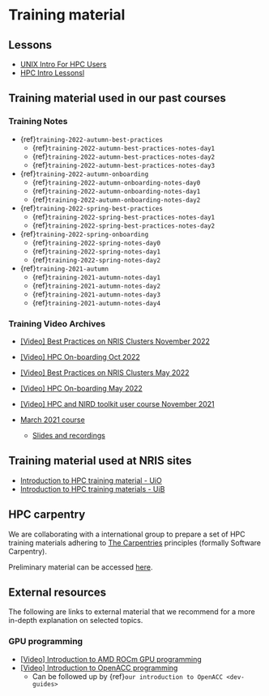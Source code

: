 # Training material

## Lessons

- [UNIX Intro For HPC Users](https://training.pages.sigma2.no/tutorials/unix-for-hpc/index.html)
- [HPC Intro Lessonsl](https://training.pages.sigma2.no/tutorials/hpc-intro/index.html)


## Training material used in our past courses

### Training Notes

- {ref}`training-2022-autumn-best-practices`
  - {ref}`training-2022-autumn-best-practices-notes-day1`
  - {ref}`training-2022-autumn-best-practices-notes-day2`
  - {ref}`training-2022-autumn-best-practices-notes-day3`
- {ref}`training-2022-autumn-onboarding`
  - {ref}`training-2022-autumn-onboarding-notes-day0`
  - {ref}`training-2022-autumn-onboarding-notes-day1`
  - {ref}`training-2022-autumn-onboarding-notes-day2`
- {ref}`training-2022-spring-best-practices`
  - {ref}`training-2022-spring-best-practices-notes-day1`
  - {ref}`training-2022-spring-best-practices-notes-day2`
- {ref}`training-2022-spring-onboarding`
  - {ref}`training-2022-spring-notes-day0`
  - {ref}`training-2022-spring-notes-day1`
  - {ref}`training-2022-spring-notes-day2`
- {ref}`training-2021-autumn`
  - {ref}`training-2021-autumn-notes-day1`
  - {ref}`training-2021-autumn-notes-day2`
  - {ref}`training-2021-autumn-notes-day3`
  - {ref}`training-2021-autumn-notes-day4`


### Training Video Archives

- [[Video] Best Practices on NRIS Clusters November 2022](https://www.youtube.com/playlist?list=PLoR6m-sar9AgoSnXdbUkO9FBiCUTft1GK)

- [[Video] HPC On-boarding Oct 2022](https://www.youtube.com/playlist?list=PLoR6m-sar9Aieei4JqclHr_3zRNDPwzxM)

- [[Video] Best Practices on NRIS Clusters May 2022](https://www.youtube.com/watch?v=UqrC8noY620&list=PLoR6m-sar9AjQ4xEkGUVEOvyC4jOpVjHZ)

- [[Video] HPC On-boarding May 2022](https://www.youtube.com/watch?v=TgJ1BJME6x8&list=PLoR6m-sar9Ag6YFE_Xw6xKUr3vcPUzYi-)

- [[Video] HPC and NIRD toolkit user course November 2021](https://www.youtube.com/playlist?list=PLoR6m-sar9Ai3TMU96xAGDx-UImMzLXae)

- [March 2021 course](https://wiki.uib.no/hpcdoc/index.php/HPC_and_NIRD_toolkit_user_course_March_2021)
  - [Slides and recordings](https://drive.google.com/drive/u/1/folders/1Umw7Ag6dFC3ZRffS3FHZJpHFhjId5mXT)


## Training material used at NRIS sites

- [Introduction to HPC training material - UiO](https://sabryr.github.io/hpc-intro/)
- [Introduction to HPC training materials - UiB](https://wiki.uib.no/hpcdoc/index.php/Category:Training)


## HPC carpentry

We are collaborating with a international group to prepare a set of HPC
training materials adhering to [The Carpentries](https://carpentries.org/)
principles (formally Software Carpentry).

Preliminary material can be accessed [here](https://hpc-carpentry.github.io/hpc-intro/).


## External resources

The following are links to external material that we recommend for a more
in-depth explanation on selected topics.


### GPU programming

- [[Video] Introduction to AMD ROCm GPU programming](https://youtube.com/playlist?list=PLx15eYqzJifehAxhWRD6T35GZwAqM9IK4)
- [[Video] Introduction to OpenACC programming](https://youtu.be/KgMJzmqenuc)
  - Can be followed up by {ref}`our introduction to OpenACC <dev-guides>`
